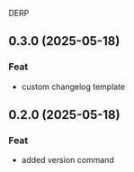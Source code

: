 DERP
## 0.3.0 (2025-05-18)

### Feat

- custom changelog template

## 0.2.0 (2025-05-18)

### Feat

- added version command
